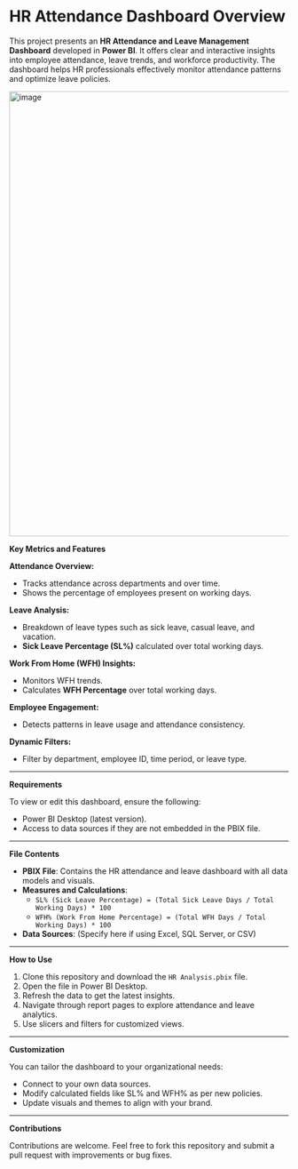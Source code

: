 # HR Attendance Dashboard Overview

This project presents an **HR Attendance and Leave Management Dashboard** developed in **Power BI**. It offers clear and interactive insights into employee attendance, leave trends, and workforce productivity. The dashboard helps HR professionals effectively monitor attendance patterns and optimize leave policies.

<img width="801" alt="image" src="https://github.com/user-attachments/assets/432a4c38-2f24-4531-8b02-4a3dcfafadfd" />

**Key Metrics and Features**

**Attendance Overview:**
- Tracks attendance across departments and over time.
- Shows the percentage of employees present on working days.

**Leave Analysis:**
- Breakdown of leave types such as sick leave, casual leave, and vacation.
- **Sick Leave Percentage (SL%)** calculated over total working days.

**Work From Home (WFH) Insights:**
- Monitors WFH trends.
- Calculates **WFH Percentage** over total working days.

**Employee Engagement:**
- Detects patterns in leave usage and attendance consistency.

**Dynamic Filters:**
- Filter by department, employee ID, time period, or leave type.

---

**Requirements**

To view or edit this dashboard, ensure the following:
- Power BI Desktop (latest version).
- Access to data sources if they are not embedded in the PBIX file.

---

**File Contents**

- **PBIX File**: Contains the HR attendance and leave dashboard with all data models and visuals.
- **Measures and Calculations**:
  - `SL% (Sick Leave Percentage) = (Total Sick Leave Days / Total Working Days) * 100`
  - `WFH% (Work From Home Percentage) = (Total WFH Days / Total Working Days) * 100`
- **Data Sources**: (Specify here if using Excel, SQL Server, or CSV)

---

**How to Use**

1. Clone this repository and download the `HR Analysis.pbix` file.
2. Open the file in Power BI Desktop.
3. Refresh the data to get the latest insights.
4. Navigate through report pages to explore attendance and leave analytics.
5. Use slicers and filters for customized views.

---

**Customization**

You can tailor the dashboard to your organizational needs:
- Connect to your own data sources.
- Modify calculated fields like SL% and WFH% as per new policies.
- Update visuals and themes to align with your brand.

---

**Contributions**

Contributions are welcome. Feel free to fork this repository and submit a pull request with improvements or bug fixes.



